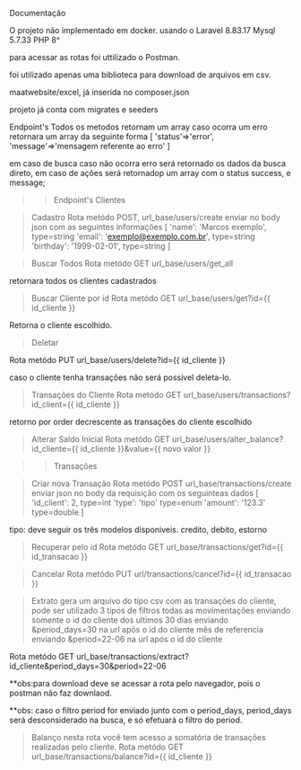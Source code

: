Documentação

O projeto não implementado em docker.
usando o 
Laravel 8.83.17
Mysql 5.7.33
PHP 8^

para acessar as rotas foi uttilizado o Postman.

foi utilizado apenas uma biblioteca para download de arquivos em csv.

maatwebsite/excel, já inserida no composer.json

projeto já conta com migrates e seeders

Endpoint's
Todos os metodos retornam um array
caso ocorra um erro retornara um array da seguinte forma
[
    'status'=>'error',
    'message'=>'mensagem referente ao erro'
]

em caso de busca caso não ocorra erro será retornado os dados da busca direto,
em caso de ações será retornadop um array com o status success, e message;

>>Endpoint's Clientes

>Cadastro 
Rota metódo POST, url_base/users/create
enviar no body json com as seguintes informações
[
    'name': 'Marcos exemplo', type=string
    'email': 'exemplo@exemplo.com.br', type=string
    'birthday': '1999-02-01', type=string
]

>Buscar Todos
Rota metódo GET url_base/users/get_all

retornara todos os clientes cadastrados

>Buscar Cliente por id
Rota metódo GET url_base/users/get?id={{ id_cliente }}

Retorna o cliente escolhido.

>Deletar

Rota metódo PUT url_base/users/delete?id={{ id_cliente }}

caso o cliente tenha transações não será possivel deleta-lo.

>Transações do Cliente
Rota metódo GET url_base/users/transactions?id_client={{ id_cliente }}

retorno por order decrescente as transações do cliente escolhido

>Alterar Saldo Inicial
Rota metódo GET url_base/users/alter_balance?id_cliente={{ id_cliente }}&value={{ novo valor }}


>> Transações

>Criar nova Transação 
Rota metódo POST url_base/transactions/create
enviar json no body da requisição com os seguinteas dados
[
    'id_client': 2, type=int
    'type': 'tipo' type=enum
    'amount': '123.3' type=double
]

tipo: deve seguir os três modelos disponiveis.
credito,
debito,
estorno

>Recuperar pelo id
Rota metódo GET url_base/transactions/get?id={{ id_transacao }}

>Cancelar
Rota metódo PUT url/transactions/cancel?id={{ id_transacao }}

>Extrato
gera um arquivo do tipo csv com as transações do cliente,
pode ser utilizado 3 tipos de filtros 
>todas as movimentações enviando somente o id do cliente
>dos ultimos 30 dias enviando &period_days=30 na url após o id do cliente
>mês de referencia enviando &period=22-06 na url após o id do cliente

Rota metódo GET url_base/transactions/extract?id_cliente&period_days=30&period=22-06

**obs:para download deve se acessar a rota pelo navegador, pois o postman não faz downlaod.

**obs: caso o filtro period for enviado junto com o period_days, period_days será desconsiderado na busca,
e só efetuará o filtro do period.

>Balanço
nesta rota você tem acesso a somatória de transações realizadas pelo cliente.
Rota metódo GET url_base/transactions/balance?id={{ id_cliente }}
